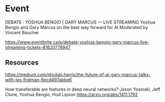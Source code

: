 # Event 
DEBATE : YOSHUA BENGIO | GARY MARCUS — LIVE STREAMING Yoshua Bengio and Gary Marcus on the best way forward for AI Moderated by Vincent Boucher

https://www.eventbrite.ca/e/debate-yoshua-bengio-gary-marcus-live-streaming-tickets-81620778947


## Resources

https://medium.com/@julian.harris/the-future-of-ai-gary-marcus-talks-with-lex-fridman-9ecd497abbe6 


How transferable are features in deep neural networks?
Jason Yosinski, Jeff Clune, Yoshua Bengio, Hod Lipson
https://arxiv.org/abs/1411.1792

